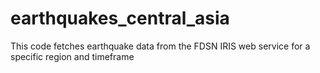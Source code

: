 # earthquakes_central_asia
This code fetches earthquake data from the FDSN IRIS web service for a specific region and timeframe
